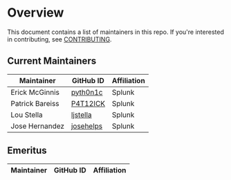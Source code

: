 # Overview

This document contains a list of maintainers in this repo. If you're interested in contributing, see [CONTRIBUTING](CONTRIBUTING.md).

## Current Maintainers

| Maintainer         | GitHub ID                                                 | Affiliation |
| ------------------ | --------------------------------------------------------- | ----------- |
| Erick McGinnis     | [pyth0n1c](https://github.com/pyth0n1c)                   | Splunk      |
| Patrick Bareiss    | [P4T12ICK](https://github.com/P4T12ICK)                   | Splunk      |
| Lou Stella         | [ljstella](https://github.com/ljstella)                   | Splunk      |
| Jose Hernandez     | [josehelps](https://github.com/josehelps)                 | Splunk      |


## Emeritus

| Maintainer         | GitHub ID                                                 | Affiliation |
| ------------------ | --------------------------------------------------------- | ----------- |